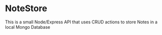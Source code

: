 # NoteStore

This is a small Node/Express API that uses CRUD actions to store Notes in a local Mongo Database
